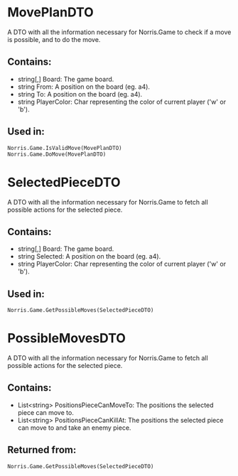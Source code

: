 # MovePlanDTO
A DTO with all the information necessary for Norris.Game to check if a 
move is possible, and to do the move. 

## Contains:
- string[,]    Board: The game board.
- string        From: A position on the board (eg. a4).
- string          To: A position on the board (eg. a4).
- string PlayerColor: Char representing the color of current player ('w' or 'b').

## Used in:
```
Norris.Game.IsValidMove(MovePlanDTO)
Norris.Game.DoMove(MovePlanDTO)
```


# SelectedPieceDTO
A DTO with all the information necessary for Norris.Game to fetch all possible 
actions for the selected piece.

## Contains:
- string[,]    Board: The game board.
- string    Selected: A position on the board (eg. a4).
- string PlayerColor: Char representing the color of current player ('w' or 'b').

## Used in:
```
Norris.Game.GetPossibleMoves(SelectedPieceDTO)
```

# PossibleMovesDTO
A DTO with all the information necessary for Norris.Game to fetch all possible 
actions for the selected piece.

## Contains:
- List\<string> PositionsPieceCanMoveTo: The positions the selected piece can move to.
- List\<string> PositionsPieceCanKillAt: The positions the selected piece can move to and take an enemy piece.

## Returned from:
```
Norris.Game.GetPossibleMoves(SelectedPieceDTO)
```
